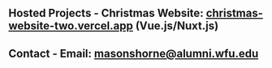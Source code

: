 ## Hosted Projects - **Christmas Website**: [christmas-website-two.vercel.app](https://christmas-website-two.vercel.app/) (Vue.js/Nuxt.js) 

## Contact - **Email**: [masonshorne@alumni.wfu.edu](mailto:masonshorne@alumni.wfu.edu)
